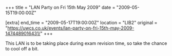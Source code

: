 +++
title = "LAN Party on Fri 15th May 2009"
date = "2009-05-15T19:00:00Z"

[extra]
end_time = "2009-05-17T19:00:00Z"
location = "LIB2"
original = "https://uwcs.co.uk/events/lan-party-on-fri-15th-may-2009-1474489016431/"
+++

This LAN is to be taking place during exam revision time, so take the chance to cool off a bit.

